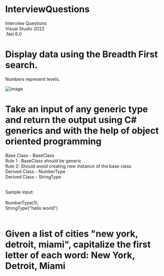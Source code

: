 # InterviewQuestions<br/>
Interview Questions<br/>
Visual Studio 2022<br/>
.Net 6.0<br/>

<h1>Display data using the Breadth First search.</h1>
Numbers represent levels.<br/>

![image](https://user-images.githubusercontent.com/10076659/166330702-ab827572-6190-4290-a1b2-6a366d10b88a.png)


<h1>Take an input of any generic type and return the output using C# generics and with the help of object oriented programming</h1>

Base Class - BaseClass<br/>
Rule 1 : BaseClass should be generic<br/>
Rule 2: Should avoid creating new instance of the base class<br/>
Derived Class - NumberType<br/>
Derived Class - StringType<br/>
<br/>

Sample input:<br/>
<br/>
NumberType(1);<br/>
StringType("hello world")<br/>
<br/>

<h1>Given a list of cities "new york, detroit, miami", capitalize the first letter of each word: New York, Detroit, Miami</h1>


